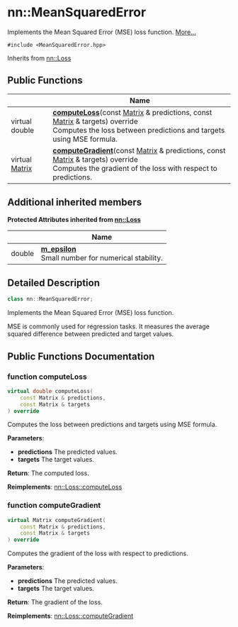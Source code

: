# nn::MeanSquaredError



Implements the Mean Squared Error (MSE) loss function.  [More...](#detailed-description)


`#include <MeanSquaredError.hpp>`

Inherits from [nn::Loss](classnn_1_1_loss.md)

## Public Functions

|                | Name           |
| -------------- | -------------- |
| virtual double | **[computeLoss](classnn_1_1_mean_squared_error.md#function-computeloss)**(const [Matrix](classnn_1_1_matrix.md) & predictions, const [Matrix](classnn_1_1_matrix.md) & targets) override<br>Computes the loss between predictions and targets using MSE formula.  |
| virtual [Matrix](classnn_1_1_matrix.md) | **[computeGradient](classnn_1_1_mean_squared_error.md#function-computegradient)**(const [Matrix](classnn_1_1_matrix.md) & predictions, const [Matrix](classnn_1_1_matrix.md) & targets) override<br>Computes the gradient of the loss with respect to predictions.  |

## Additional inherited members

**Protected Attributes inherited from [nn::Loss](classnn_1_1_loss.md)**

|                | Name           |
| -------------- | -------------- |
| double | **[m_epsilon](classnn_1_1_loss.md#variable-m_epsilon)** <br>Small number for numerical stability.  |


## Detailed Description

```cpp
class nn::MeanSquaredError;
```

Implements the Mean Squared Error (MSE) loss function. 

MSE is commonly used for regression tasks. It measures the average squared difference between predicted and target values. 

## Public Functions Documentation

### function computeLoss

```cpp
virtual double computeLoss(
    const Matrix & predictions,
    const Matrix & targets
) override
```

Computes the loss between predictions and targets using MSE formula. 

**Parameters**: 

  * **predictions** The predicted values. 
  * **targets** The target values. 


**Return**: The computed loss. 

**Reimplements**: [nn::Loss::computeLoss](classnn_1_1_loss.md#function-computeloss)


### function computeGradient

```cpp
virtual Matrix computeGradient(
    const Matrix & predictions,
    const Matrix & targets
) override
```

Computes the gradient of the loss with respect to predictions. 

**Parameters**: 

  * **predictions** The predicted values. 
  * **targets** The target values. 


**Return**: The gradient of the loss. 

**Reimplements**: [nn::Loss::computeGradient](classnn_1_1_loss.md#function-computegradient)
